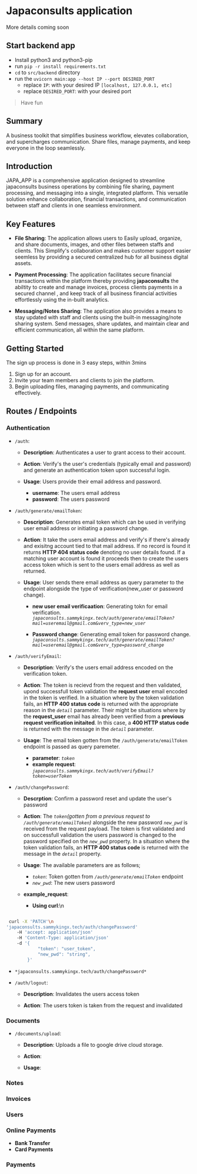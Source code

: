 # Japaconsults application
More details coming soon

## Start backend app
- Install python3 and python3-pip
- run `pip -r install requirements.txt`
- `cd` to `src/backend` directory
- run the `uvicorn main:app --host IP --port DESIRED_PORT`
	- replace `IP`: with your desired IP `[localhost, 127.0.0.1, etc]`
	- replace `DESIRED_PORT`: with your desired port

> Have fun

## Summary
A business toolkit that simplifies business workflow, elevates collaboration, and supercharges communication. Share files, manage payments, and keep everyone in the loop seamlessly.

## Introduction

JAPA_APP is a comprehensive application designed to streamline japaconsults business operations by combining file sharing, payment processing, and messaging into a single, integrated platform. This versatile solution enhance collaboration, financial transactions, and communication between staff and clients in one seamless environment.

## Key Features

- __File Sharing__: The application allows users to Easily upload, organize, and share documents, images, and other files between staffs and clients. This Simplify's collaboration and makes customer support easier seemless by providing a secured centralized hub for all business digital assets.

- __Payment Processing__: The application facilitates secure financial transactions within the platform thereby providing __japaconsults__ the abiltity to create and manage invoices, process clients payments in a secured channel , and keep track of all business financial activities effortlessly using the  in-built analytics.

- __Messaging/Notes Sharing__: The application also provides a means to stay updated with staff and clients using the built-in messaging/note  sharing system. Send messages, share updates, and maintain clear and efficient communication, all within the same platform.

## Getting Started
The sign up process is done in 3 easy steps, within 3mins

1. Sign up for an account.
2. Invite your team members and clients to join the platform.
3. Begin uploading files, managing payments, and communicating effectively.

## Routes / Endpoints

### Authentication
- `/auth`:
    - __Description__: Authenticates a user to grant access to their account.

    - __Action__: Verify's the user's credentials (typically email and password) and generate an authentication token upon successful login.
    
    - __Usage__: Users provide their email address and password.

        - __username__: The users email address
        - __password__: The users password

- `/auth/generate/emailToken`:
    - __Description__: Generates email token which can be used in verifying user email address or initiating a password change.

    - __Action__: It take the users email address and verify's if there's already and exisitng account tied to that mail address. If no record is found it returns __HTTP 404 status code__ denoting no user details found. If a matching user account is found it proceeds then to create the users access token which is sent to the users email address as well as returned.

    - __Usage__: User sends there email address as query parameter to the endpoint alongside the type of verification(new_user or password change).

        - __new user email verificaation__: Generating tokn for email verification.
        *`japaconsults.sammykingx.tech/auth/generate/emailToken?mail=useremail@gmail.com&verv_type=new_user`*

        - __Password change__: Generating email token for password change.
        *`japaconsults.sammykingx.tech/auth/generate/emailToken?mail=useremail@gmail.com&verv_type=password_change`*

- `/auth/verifyEmail`:

    - __Description__: Verify's the users email address encoded on the verification token.

    - __Action__: The token is recievd from the request and then validated, upond successfull token validation the __request user__ email encoded in the token is verified. In a situation where by the token validation fails, an __HTTP 400 status code__ is returned with the appropriate reason in the *`detail`* parameter.
    Their might be situations where by the __request_user__ email has already been verified from a __previous request verification initaited__. In this case, a __400 HTTP status code__ is returned with the message in the *`detail`* parameter.

    - __Usage__: The email token gotten from the `/auth/generate/emailToken` endpoint is passed as query paremeter.

        - __parameter__: *`token`*
        - __example request__: *`japaconsults.sammykingx.tech/auth/verifyEmail?token=userToken`*

- `/auth/changePassword`:
    - __Descrption__: Confirm a password reset and update the user's password

    - __Action__: The *`token`(gotten from a previous request to `/auth/generate/emailToken`)* alongside the new password *`new_pwd`* is received from the request payload. The token is first validated and on successfull validation the users password is changed to the password specified on the *`new_pwd`* property. In a situation where the token validation fails, an __HTTP 400 status code__ is returned with the message in the *`detail`* property.

    - __Usage__: The available parameters are as follows;

        - *`token`*: Token gotten from *`/auth/generate/emailToken`* endpoint
        - *`new_pwd`*: The new users password

    - __example_request__:
        - __Using curl__:\n
```bash

 curl -X 'PATCH'\n
'japaconsults.sammykingx.tech/auth/changePassword'
	-H 'accept: application/json'
	-H 'Content-Type: application/json'
	-d '{
			"token": "user_token",
			"new_pwd": "string",
		}'

```
- `*japaconsults.sammykingx.tech/auth/changePassword*`

- `/auth/logout`:
    - __Description__: Invalidates the users access token

    - __Action__: The users token is taken from the request and invalidated


### Documents
- `/documents/upload`:
    - __Description__: Uploads a file to google drive cloud storage.

    - __Action__:

    - __Usage__:


### Notes

### Invoices

### Users

### Online Payments

- __Bank Transfer__
- __Card Payments__

### Payments
